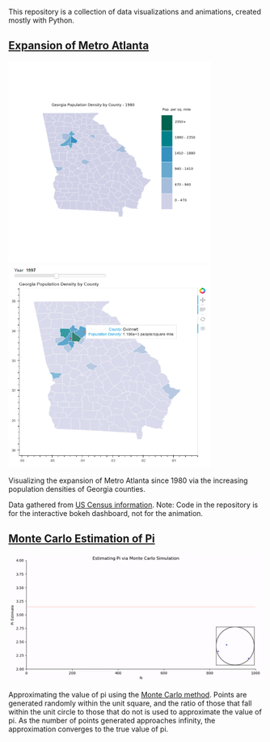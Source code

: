 This repository is a collection of data visualizations and animations, created mostly with Python.

[Expansion of Metro Atlanta](https://github.com/pspratling/Data-Visualizations/tree/master/Expansion%20of%20Metro%20Atlanta)
---------------
<img src="https://github.com/pspratling/Data-Visualizations/blob/master/Expansion%20of%20Metro%20Atlanta/images/anim.gif" width="400" height="400">

<img src="https://github.com/pspratling/Data-Visualizations/blob/master/Expansion%20of%20Metro%20Atlanta/images/bokeh_dashboard.png" width="400" height=400>

Visualizing the expansion of Metro Atlanta since 1980 via the increasing population densities of Georgia counties. 

Data gathered from [US Census information](https://www.census.gov/).
Note: Code in the repository is for the interactive bokeh dashboard, not for the animation.

[Monte Carlo Estimation of Pi](https://github.com/pspratling/Data-Visualizations/tree/master/Monte%20Carlo%20Estimation%20of%20Pi)
---------------

<img src="https://github.com/pspratling/Data-Visualizations/blob/master/Monte%20Carlo%20Estimation%20of%20Pi/images/monte_carlo.gif">

Approximating the value of pi using the [Monte Carlo method](https://en.wikipedia.org/wiki/Monte_Carlo_method). Points are generated randomly within the unit square, and the ratio of those that fall within the unit circle to those that do not is used to approximate the value of pi. As the number of points generated approaches infinity, the approximation converges to the true value of pi.